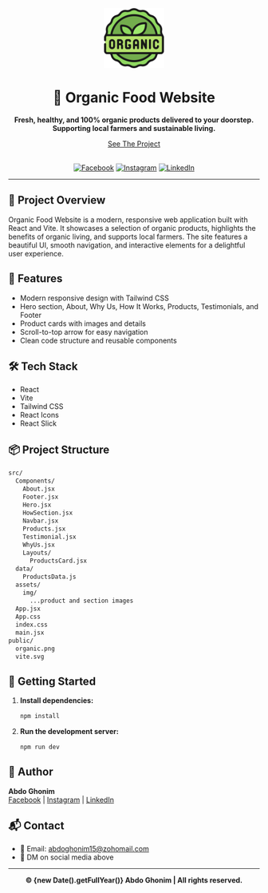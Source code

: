 <div align="center">
  <img src="public/organic.png" alt="Organic Food Logo" width="120" />
  
  # 🥦 Organic Food Website
  
  <b>Fresh, healthy, and 100% organic products delivered to your doorstep.<br>Supporting local farmers and sustainable living.</b>

  [See The Project](https://organic-food-clean-ghonim.netlify.app/) 
  
  <br>
  <a href="https://www.facebook.com/profile.php?id=61576700668720"><img src="https://img.shields.io/badge/Facebook-1877F2?style=for-the-badge&logo=facebook&logoColor=white" alt="Facebook" /></a>
  <a href="https://www.instagram.com/theghonim/"><img src="https://img.shields.io/badge/Instagram-E4405F?style=for-the-badge&logo=instagram&logoColor=white" alt="Instagram" /></a>
  <a href="https://www.linkedin.com/in/theghonim/"><img src="https://img.shields.io/badge/LinkedIn-0A66C2?style=for-the-badge&logo=linkedin&logoColor=white" alt="LinkedIn" /></a>
</div>

---

## 🚀 Project Overview

Organic Food Website is a modern, responsive web application built with React and Vite. It showcases a selection of organic products, highlights the benefits of organic living, and supports local farmers. The site features a beautiful UI, smooth navigation, and interactive elements for a delightful user experience.

## 🧩 Features

- Modern responsive design with Tailwind CSS
- Hero section, About, Why Us, How It Works, Products, Testimonials, and Footer
- Product cards with images and details
- Scroll-to-top arrow for easy navigation
- Clean code structure and reusable components

## 🛠️ Tech Stack

- React
- Vite
- Tailwind CSS
- React Icons
- React Slick

## 📦 Project Structure

```
src/
  Components/
    About.jsx
    Footer.jsx
    Hero.jsx
    HowSection.jsx
    Navbar.jsx
    Products.jsx
    Testimonial.jsx
    WhyUs.jsx
    Layouts/
      ProductsCard.jsx
  data/
    ProductsData.js
  assets/
    img/
      ...product and section images
  App.jsx
  App.css
  index.css
  main.jsx
public/
  organic.png
  vite.svg
```


## 🏁 Getting Started

1. **Install dependencies:**
   ```bash
   npm install
   ```
2. **Run the development server:**
   ```bash
   npm run dev
   ```

## 👤 Author

**Abdo Ghonim**  
[Facebook](https://www.facebook.com/profile.php?id=61576700668720) | [Instagram](https://www.instagram.com/theghonim/) | [LinkedIn](https://www.linkedin.com/in/theghonim/)

## 📬 Contact

- 📧 Email: [abdoghonim15@zohomail.com](mailto:abdoghonim15@zohomail.com)
- 💬 DM on social media above

---

<div align="center">
  <b>© {new Date().getFullYear()} Abdo Ghonim | All rights reserved.</b>
</div>
